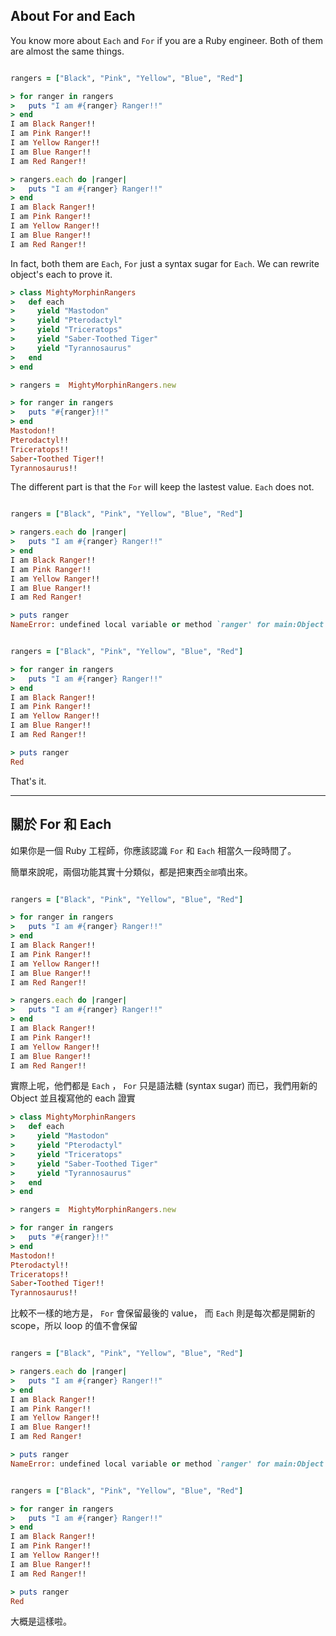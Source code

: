 ## About For and Each 

You know more about `Each` and `For` if you are a Ruby engineer.
Both of them are almost the same things.

```Ruby

rangers = ["Black", "Pink", "Yellow", "Blue", "Red"]

> for ranger in rangers
>   puts "I am #{ranger} Ranger!!"
> end
I am Black Ranger!!
I am Pink Ranger!!
I am Yellow Ranger!!
I am Blue Ranger!!
I am Red Ranger!!

> rangers.each do |ranger|
>   puts "I am #{ranger} Ranger!!"
> end
I am Black Ranger!!
I am Pink Ranger!!
I am Yellow Ranger!!
I am Blue Ranger!!
I am Red Ranger!!
```

In fact, both them are `Each`, `For` just a syntax sugar for `Each`.
We can rewrite object's each to prove it.

```Ruby
> class MightyMorphinRangers
>   def each
>     yield "Mastodon"
>     yield "Pterodactyl"
>     yield "Triceratops"
>     yield "Saber-Toothed Tiger"
>     yield "Tyrannosaurus"
>   end
> end

> rangers =  MightyMorphinRangers.new

> for ranger in rangers
>   puts "#{ranger}!!"
> end
Mastodon!!
Pterodactyl!!
Triceratops!!
Saber-Toothed Tiger!!
Tyrannosaurus!!
```

The different part is that the `For` will keep the lastest value. `Each` does not.

```Ruby

rangers = ["Black", "Pink", "Yellow", "Blue", "Red"]

> rangers.each do |ranger|
>   puts "I am #{ranger} Ranger!!"
> end
I am Black Ranger!!
I am Pink Ranger!!
I am Yellow Ranger!!
I am Blue Ranger!!
I am Red Ranger!

> puts ranger
NameError: undefined local variable or method `ranger' for main:Object

```

```Ruby

rangers = ["Black", "Pink", "Yellow", "Blue", "Red"]

> for ranger in rangers
>   puts "I am #{ranger} Ranger!!"
> end
I am Black Ranger!!
I am Pink Ranger!!
I am Yellow Ranger!!
I am Blue Ranger!!
I am Red Ranger!!

> puts ranger
Red

```

That's it.

- - -

## 關於 For 和 Each

如果你是一個 Ruby 工程師，你應該認識 `For` 和 `Each` 相當久一段時間了。

簡單來說呢，兩個功能其實十分類似，都是把東西`全部`噴出來。

```Ruby

rangers = ["Black", "Pink", "Yellow", "Blue", "Red"]

> for ranger in rangers
>   puts "I am #{ranger} Ranger!!"
> end
I am Black Ranger!!
I am Pink Ranger!!
I am Yellow Ranger!!
I am Blue Ranger!!
I am Red Ranger!!

> rangers.each do |ranger|
>   puts "I am #{ranger} Ranger!!"
> end
I am Black Ranger!!
I am Pink Ranger!!
I am Yellow Ranger!!
I am Blue Ranger!!
I am Red Ranger!!
```

實際上呢，他們都是 `Each` ， `For` 只是語法糖 (syntax sugar) 而已，我們用新的 Object 並且複寫他的 each 證實

```Ruby
> class MightyMorphinRangers
>   def each
>     yield "Mastodon"
>     yield "Pterodactyl"
>     yield "Triceratops"
>     yield "Saber-Toothed Tiger"
>     yield "Tyrannosaurus"
>   end
> end

> rangers =  MightyMorphinRangers.new

> for ranger in rangers
>   puts "#{ranger}!!"
> end
Mastodon!!
Pterodactyl!!
Triceratops!!
Saber-Toothed Tiger!!
Tyrannosaurus!!
```

比較不一樣的地方是， `For` 會保留最後的 value， 而 `Each` 則是每次都是開新的 scope，所以 loop 的值不會保留

```Ruby

rangers = ["Black", "Pink", "Yellow", "Blue", "Red"]

> rangers.each do |ranger|
>   puts "I am #{ranger} Ranger!!"
> end
I am Black Ranger!!
I am Pink Ranger!!
I am Yellow Ranger!!
I am Blue Ranger!!
I am Red Ranger!

> puts ranger
NameError: undefined local variable or method `ranger' for main:Object

```

```Ruby

rangers = ["Black", "Pink", "Yellow", "Blue", "Red"]

> for ranger in rangers
>   puts "I am #{ranger} Ranger!!"
> end
I am Black Ranger!!
I am Pink Ranger!!
I am Yellow Ranger!!
I am Blue Ranger!!
I am Red Ranger!!

> puts ranger
Red

```

大概是這樣啦。